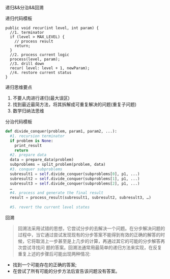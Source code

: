 递归&&分治&&回溯

递归代码模板

```$java
public void recur(int level, int param) { 
  //1. terminator 
  if (level > MAX_LEVEL) { 
    // process result 
    return; 
  }
  //2. process current logic 
  process(level, param); 
  //3. drill down 
  recur( level: level + 1, newParam); 
  //4. restore current status 
}
```

递归思维要点
1. 不要人肉进行递归(最大误区)
2. 找到最近最简方法，将其拆解成可重复解决的问题(重复子问题) 
3. 数学归纳法思维

分治代码模板

```Python
def divide_conquer(problem, param1, param2, ...): 
  #1. recursion terminator 
  if problem is None: 
	print_result 
	return 
  #2. prepare data 
  data = prepare_data(problem) 
  subproblems = split_problem(problem, data) 
  #3. conquer subproblems 
  subresult1 = self.divide_conquer(subproblems[0], p1, ...) 
  subresult2 = self.divide_conquer(subproblems[1], p1, ...) 
  subresult3 = self.divide_conquer(subproblems[2], p1, ...) 
  …
  #4. process and generate the final result 
  result = process_result(subresult1, subresult2, subresult3, …)
	
  #5. revert the current level states
```

回溯

> 回溯法采用试错的思想，它尝试分步的去解决一个问题。在分步解决问题的过程中，当它通过尝试发现现有的分步答案不能得到有效的正确的解答的时候，它将取消上一步甚至是上几步的计算，再通过其它的可能的分步解答再次尝试寻找问
题的答案。回溯法通常用最简单的递归方法来实现，在反复重复上述的步骤后可能出现两种情况:

- 找到一个可能存在的正确的答案;
- 在尝试了所有可能的分步方法后宣告该问题没有答案。